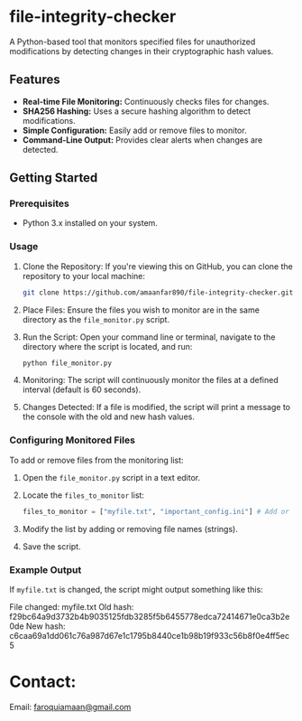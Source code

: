 # file-integrity-checker
 A Python-based tool that monitors specified files for unauthorized modifications by detecting changes in their cryptographic hash values.

## Features

* **Real-time File Monitoring:** Continuously checks files for changes.
* **SHA256 Hashing:** Uses a secure hashing algorithm to detect modifications.
* **Simple Configuration:** Easily add or remove files to monitor.
* **Command-Line Output:** Provides clear alerts when changes are detected.

## Getting Started

### Prerequisites

* Python 3.x installed on your system.

### Usage

1. Clone the Repository: If you're viewing this on GitHub, you can clone the repository to your local machine:

    ```bash
    git clone https://github.com/amaanfar890/file-integrity-checker.git
    ```

2.  Place Files: Ensure the files you wish to monitor are in the same directory as the `file_monitor.py` script.
3.  Run the Script: Open your command line or terminal, navigate to the directory where the script is located, and run:

    ```bash
    python file_monitor.py
    ```

4.  Monitoring: The script will continuously monitor the files at a defined interval (default is 60 seconds).
5.  Changes Detected: If a file is modified, the script will print a message to the console with the old and new hash values.

### Configuring Monitored Files

To add or remove files from the monitoring list:

1.  Open the `file_monitor.py` script in a text editor.
2.  Locate the `files_to_monitor` list:

    ```python
    files_to_monitor = ["myfile.txt", "important_config.ini"] # Add or remove files here
    ```

3.  Modify the list by adding or removing file names (strings).
4.  Save the script.

### Example Output

If `myfile.txt` is changed, the script might output something like this:

File changed: myfile.txt
Old hash: f29bc64a9d3732b4b9035125fdb3285f5b6455778edca72414671e0ca3b2e0de
  New hash: c6caa69a1dd061c76a987d67e1c1795b8440ce1b98b19f933c56b8f0e4ff5ec5

# Contact:
Email: faroquiamaan@gmail.com
